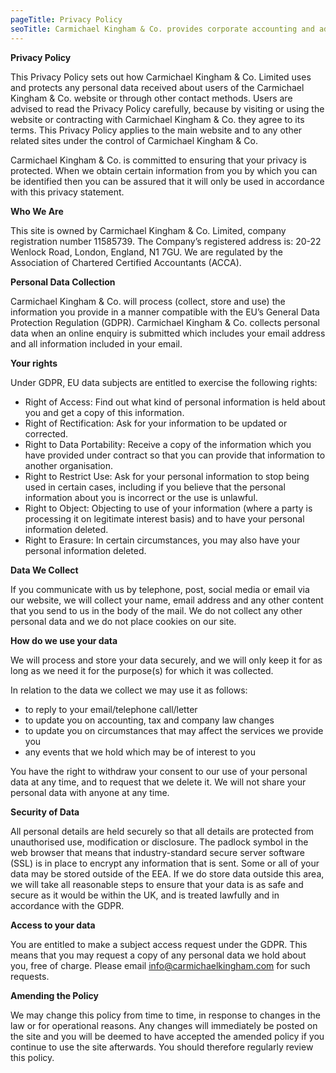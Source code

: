 ```yaml
---
pageTitle: Privacy Policy
seoTitle: Carmichael Kingham & Co. provides corporate accounting and advisory services to help businesses grow.
---
```


**Privacy Policy**

This Privacy Policy sets out how Carmichael Kingham & Co. Limited uses and protects any personal data received about users of the Carmichael Kingham & Co. website or through other contact methods. Users are advised to read the Privacy Policy carefully, because by visiting or using the website or contracting with Carmichael Kingham & Co. they agree to its terms. This Privacy Policy applies to the main website and to any other related sites under the control of Carmichael Kingham & Co.

Carmichael Kingham & Co. is committed to ensuring that your privacy is protected. When we obtain certain information from you by which you can be identified then you can be assured that it will only be used in accordance with this privacy statement.

**Who We Are**

This site is owned by Carmichael Kingham & Co. Limited, company registration number 11585739. The Company’s registered address is: 20-22 Wenlock Road, London, England, N1 7GU. We are regulated by the Association of Chartered Certified Accountants (ACCA).

**Personal Data Collection**

Carmichael Kingham & Co. will process (collect, store and use) the information you provide in a manner compatible with the EU’s General Data Protection Regulation (GDPR). Carmichael Kingham & Co. collects personal data when an online enquiry is submitted which includes your email address and all information included in your email.

**Your rights**

Under GDPR, EU data subjects are entitled to exercise the following rights:

- Right of Access: Find out what kind of personal information is held about you and get a copy of this information.
- Right of Rectification: Ask for your information to be updated or corrected.
- Right to Data Portability: Receive a copy of the information which you have provided under contract so that you can provide that information to another organisation.
- Right to Restrict Use: Ask for your personal information to stop being used in certain cases, including if you believe that the personal information about you is incorrect or the use is unlawful.
- Right to Object: Objecting to use of your information (where a party is processing it on legitimate interest basis) and to have your personal information deleted.
- Right to Erasure: In certain circumstances, you may also have your personal information deleted.

**Data We Collect**

If you communicate with us by telephone, post, social media or email via our website, we will collect your name, email address and any other content that you send to us in the body of the mail. We do not collect any other personal data and we do not place cookies on our site.

**How do we use your data**

We will process and store your data securely, and we will only keep it for as long as we need it for the purpose(s) for which it was collected.

In relation to the data we collect we may use it as follows:

- to reply to your email/telephone call/letter
- to update you on accounting, tax and company law changes
- to update you on circumstances that may affect the services we provide you
- any events that we hold which may be of interest to you

You have the right to withdraw your consent to our use of your personal data at any time, and to request that we delete it. We will not share your personal data with anyone at any time.

**Security of Data**

All personal details are held securely so that all details are protected from unauthorised use, modification or disclosure. The padlock symbol in the web browser that means that industry-standard secure server software (SSL) is in place to encrypt any information that is sent. Some or all of your data may be stored outside of the EEA. If we do store data outside this area, we will take all reasonable steps to ensure that your data is as safe and secure as it would be within the UK, and is treated lawfully and in accordance with the GDPR.

**Access to your data**

You are entitled to make a subject access request under the GDPR. This means that you may request a copy of any personal data we hold about you, free of charge. Please email info@carmichaelkingham.com for such requests.

**Amending the Policy**

We may change this policy from time to time, in response to changes in the law or for operational reasons. Any changes will immediately be posted on the site and you will be deemed to have accepted the amended policy if you continue to use the site afterwards. You should therefore regularly review this policy.
